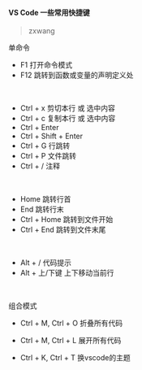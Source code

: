 #### VS Code 一些常用快捷键
> zxwang

单命令
- F1 打开命令模式
- F12 跳转到函数或变量的声明定义处
<br>

- Ctrl + x 剪切本行 或 选中内容
- Ctrl + c 复制本行 或 选中内容
- Ctrl + Enter
- Ctrl + Shift + Enter
- Ctrl + G  行跳转
- Ctrl + P  文件跳转
- Ctrl + / 注释
<br>

- Home 跳转行首
- End 跳转行末
- Ctrl + Home 跳转到文件开始
- Ctrl + End 跳转到文件末尾
<br>

- Alt + / 代码提示
- Alt + 上/下键 上下移动当前行
<br>

组合模式
- Ctrl + M, Ctrl + O 折叠所有代码

- Ctrl + M, Ctrl + L 展开所有代码

- Ctrl + K, Ctrl + T 换vscode的主题
<br>






